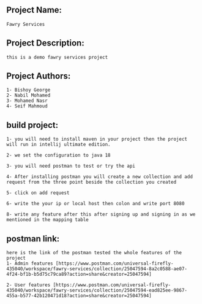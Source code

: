 ## Project Name: 
    Fawry Services

## Project Description:
    this is a demo fawry services project


## Project Authors:
    1- Bishoy George
    2- Nabil Mohamed 
    3- Mohamed Nasr
    4- Seif Mahmoud

## build project:
    1- you will need to install maven in your project then the project will run in intellij ultimate edition.

    2- we set the configuration to java 18 

    3- you will need postman to test or try the api 

    4- After installing postman you will create a new collection and add request from the three point beside the collection you created 

    5- click on add request

    6- write the your ip or local host then colon and write port 8080 

    8- write any feature after this after signing up and signing in as we mentioned in the mapping table

## postman link:
    here is the link of the postman tested the whole features of the project 
    1- Admin features [https://www.postman.com/universal-firefly-435040/workspace/fawry-services/collection/25047594-8a2c0588-ae07-4f24-bf1b-b5d75c79ca89?action=share&creator=25047594]

    2- User features [https://www.postman.com/universal-firefly-435040/workspace/fawry-services/collection/25047594-ead825ee-9867-455a-b577-42b120471d18?action=share&creator=25047594]